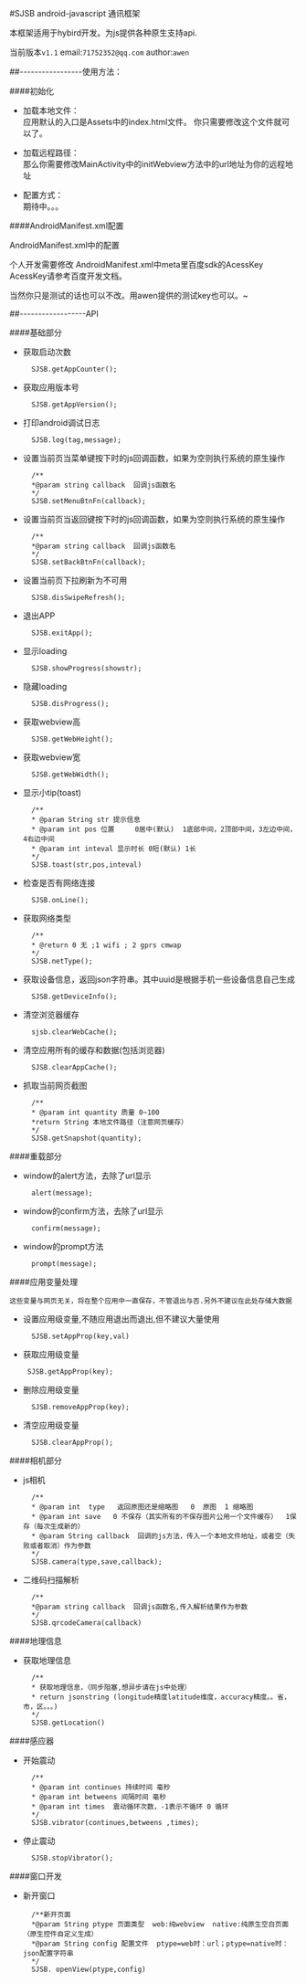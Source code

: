 #SJSB android-javascript 通讯框架

本框架适用于hybird开发。为js提供各种原生支持api.

当前版本`v1.1`  email:`71752352@qq.com` author:`awen`

##-----------------使用方法：

####初始化

* 加载本地文件：  
	应用默认的入口是Assets中的index.html文件。 你只需要修改这个文件就可以了。  
	
* 加载远程路径：  
	那么你需要修改MainActivity中的initWebview方法中的url地址为你的远程地址
	
* 配置方式：  
	期待中。。。
	
####AndroidManifest.xml配置

 AndroidManifest.xml中的配置

 个人开发需要修改 AndroidManifest.xml中meta里百度sdk的AcessKey AcessKey请参考百度开发文档。
 
 当然你只是测试的话也可以不改。用awen提供的测试key也可以。~
 

##------------------API

####基础部分

* 获取启动次数

		SJSB.getAppCounter();
		
* 获取应用版本号

		SJSB.getAppVersion();

* 打印android调试日志

		SJSB.log(tag,message);
		
* 设置当前页当菜单键按下时的js回调函数，如果为空则执行系统的原生操作

		/**
		*@param string callback  回调js函数名
		*/
		SJSB.setMenuBtnFn(callback);
		
* 设置当前页当返回键按下时的js回调函数，如果为空则执行系统的原生操作

		/**
		*@param string callback  回调js函数名
		*/
		SJSB.setBackBtnFn(callback);
		
* 设置当前页下拉刷新为不可用

		SJSB.disSwipeRefresh();
		
		
* 退出APP

		SJSB.exitApp();
		
* 显示loading

		SJSB.showProgress(showstr);

* 隐藏loading

		SJSB.disProgress();
		
* 获取webview高

		SJSB.getWebHeight();

* 获取webview宽

		SJSB.getWebWidth();

* 显示小tip(toast)

		/**
		* @param String str 提示信息
		* @param int pos 位置 	0居中(默认)  1底部中间，2顶部中间，3左边中间，4右边中间
		* @param int inteval 显示时长 0短(默认) 1长
		*/
		SJSB.toast(str,pos,inteval)

* 检查是否有网络连接

		SJSB.onLine();
		
* 获取网络类型
		
		/**
		* @return 0 无 ;1 wifi ; 2 gprs cmwap
		*/
		SJSB.netType();
		
* 获取设备信息，返回json字符串。其中uuid是根据手机一些设备信息自己生成

		SJSB.getDeviceInfo();

* 清空浏览器缓存

		sjsb.clearWebCache();
		
* 清空应用所有的缓存和数据(包括浏览器)

		SJSB.clearAppCache();

* 抓取当前网页截图
		
		/**
		* @param int quantity 质量 0~100
		*return String 本地文件路径（注意网页缓存）
		*/
		SJSB.getSnapshot(quantity);

####重载部分

* window的alert方法，去除了url显示

		alert(message);


* window的confirm方法，去除了url显示

		confirm(message);


* window的prompt方法

		prompt(message);
	
####应用变量处理

 `这些变量与网页无关，将在整个应用中一直保存，不管退出与否.另外不建议在此处存储大数据`

* 设置应用级变量,不随应用退出而退出,但不建议大量使用
		
		SJSB.setAppProp(key,val)
		
*  获取应用级变量

		SJSB.getAppProp(key);
	
* 删除应用级变量

		SJSB.removeAppProp(key);

* 清空应用级变量

		SJSB.clearAppProp();

####相机部分

* js相机

		/**
		* @param int  type   返回原图还是缩略图   0  原图  1 缩略图
		* @param int save   0 不保存（其实所有的不保存图片公用一个文件缓存）  1保存（每次生成新的）
		* @param String callback  回调的js方法，传入一个本地文件地址，或者空（失败或者取消）作为参数
		*/
		SJSB.camera(type,save,callback);
		

* 二维码扫描解析

		/**
		*@param string callback  回调js函数名,传入解析结果作为参数
		*/
		SJSB.qrcodeCamera(callback)

####地理信息

* 获取地理信息
	
		/**
		* 获取地理信息，（同步阻塞,想异步请在js中处理）
		* return jsonstring (longitude精度latitude维度，accuracy精度。。省，市，区。。。)
	    */
	    SJSB.getLocation()

####感应器

* 开始震动

		/**
		* @param int continues 持续时间 毫秒
		* @param int betweens 间隔时间 毫秒
		* @param int times  震动循环次数，-1表示不循环 0 循环
		*/
		SJSB.vibrator(continues,betweens ,times);

* 停止震动 

		SJSB.stopVibrator();
		
####窗口开发

* 新开窗口

		/**新开页面
		*@param String ptype 页面类型  web:纯webview  native:纯原生空白页面（原生控件自定义生成）
		*@param String config 配置文件  ptype=web时：url；ptype=native时：json配置字符串
		*/
		SJSB. openView(ptype,config)

